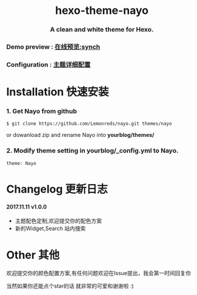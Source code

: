 <h1 style="text-align:center">hexo-theme-nayo</h1>
<h3 style="text-align:center">A clean and white theme for Hexo.</h3>

### Demo preview  : [在线预览:synch](http://synch.site)
### Configuration : [主题详细配置](http://synch.site/2017/10/26/Hexo-theme-Nayo/)

# Installation 快速安装

### 1. Get Nayo from github 
```
$ git clone https://github.com/Lemonreds/nayo.git themes/nayo
```

or dowanload zip and rename Nayo into **yourblog/themes/**  
### 2. Modify theme setting in yourblog/_config.yml to Nayo. 
```
theme: Nayo

```

# Changelog 更新日志

#### 2017.11.11    v1.0.0
- 主题配色定制,欢迎提交你的配色方案
- 新的Widget,Search 站内搜索

# Other 其他
欢迎提交你的颜色配置方案,有任何问题欢迎在Issue提出，我会第一时间回复你

当然如果你还能点个star的话 就非常的可爱和谢谢啦 :)
